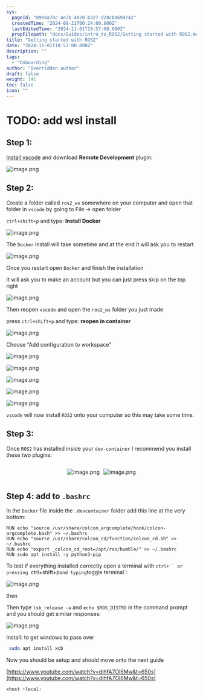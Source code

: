 ```yaml
---
sys:
  pageId: "89e0a78c-4e2b-4070-b327-d28cb0694742"
  createdTime: "2024-08-21T00:24:00.000Z"
  lastEditedTime: "2024-11-01T18:57:00.000Z"
  propFilepath: "docs/Guides/intro_to_ROS2/Getting started with ROS2.md"
title: "Getting started with ROS2"
date: "2024-11-01T18:57:00.000Z"
description: ""
tags:
  - "Onboarding"
author: "Overridden author"
draft: false
weight: 141
toc: false
icon: ""
---
```


# TODO: add wsl install

## Step 1:

[Install vscode](https://code.visualstudio.com/download) and download **Remote Development** plugin:

![image.png](https://prod-files-secure.s3.us-west-2.amazonaws.com/d518164a-d88e-44d1-a4ee-3adb3bd8bce0/efb52993-1881-4a40-b95e-6f020334f022/image.png?X-Amz-Algorithm=AWS4-HMAC-SHA256&X-Amz-Content-Sha256=UNSIGNED-PAYLOAD&X-Amz-Credential=ASIAZI2LB466YBJ7B53D%2F20250130%2Fus-west-2%2Fs3%2Faws4_request&X-Amz-Date=20250130T150745Z&X-Amz-Expires=3600&X-Amz-Security-Token=IQoJb3JpZ2luX2VjEJ%2F%2F%2F%2F%2F%2F%2F%2F%2F%2F%2FwEaCXVzLXdlc3QtMiJGMEQCIHG%2FRY6fSFRRoLBxYlE1s2L%2BBjMz5pvotAJMJzyg2X16AiBrDmL%2F90XpNG9f9uIdJqjyfjyOmLbgf6D%2FE%2B2S%2FodDriqIBAio%2F%2F%2F%2F%2F%2F%2F%2F%2F%2F8BEAAaDDYzNzQyMzE4MzgwNSIMnZQ1OBTL35RPQ%2FaoKtwDR%2FUwETGp5gcUmLS1a%2BaF0PAAq5UIsawaRNhxYmP8YUk8aE4khRN1%2BjN4ffI4rpqIgBRif5eN7IoBiRUWpI%2F1BLD9y5hrpL7cgfznqZqIDLadOL3t1mYFcmxNp9q9kuk5QOHekvwV4VaQNOM%2BE%2BxqZ0IsAlZUZ%2BhnZOdRN5Zjor6WjP3LFeebw2Pox0aBnagpWRVv2aFbfLJQvl1CUV%2BZv3v98TH%2BeXHsUWpCh4zJroXBQAQrZykY8mBpU%2F6%2BkFvuq1SzwdEG4msK8PgIQaorEEVW3RmxhZT24RXVB3zXnir%2Bd8AgBIs3M06GTmw%2FSi7D2aEFLONpbEjKnG8IFYr1%2BJiteLogt1EvbLIPrvHrzg6yMyo9qe%2BS3bRQjdPwP1VVfWWapI2Nwmq7rNph6kMl5rdVyXjyyP74%2BGMBBJkiSF926gL%2FyZBz1ZS6X4k%2BOC6wi5O9Muw67dqEBCrEm50EWAV8uuj1oA%2F59C2PNSeV2n%2B5CCAFkgPz8iDumZ4D5emwagtJY3Rk5loqG1Dm4KChv0q7v8rTrkIz0nVNYd2X4%2BLO%2F4x%2FJQ0PPyME7UC0h6%2Fu3upHjVotnZIeYaXK9Q6oq%2ByH%2Bq8OWF8rgdEgpu4Og2CzUbo1i6SIadqQsccw9pnuvAY6pgGZXHxFTq%2BQazx8E9WFjFu4htZvRbRraVKy4drnz%2FWG9exIovT1PTnRmTvWlDaccoguZXHTMBANCINhm3toYIlaQvwJvZ4SS%2FGCfucnLz9XDXiTzSLlFlK%2FUx3p8lMdAVBSGgScNqAVJxY%2FTz3ZOAQEGW99ezZIlQi2EwELdMOEKfo8zN%2FEkU65PiO9Dtz%2FKTxushvxuN%2BBBkyda6APrAliiZK6vM5V&X-Amz-Signature=19e75b32e107453fd9b352220186d97501b738aa90797d518228e1222c579295&X-Amz-SignedHeaders=host&x-id=GetObject)

## Step 2:

Create a folder called `ros2_ws` somewhere on your computer and open that folder in `vscode` by going to File → open folder 

`ctrl+shift+p` and type: **Install Docker**

![image.png](https://prod-files-secure.s3.us-west-2.amazonaws.com/d518164a-d88e-44d1-a4ee-3adb3bd8bce0/2269dc0e-1cd5-47ff-bceb-c04ad9b2eab0/image.png?X-Amz-Algorithm=AWS4-HMAC-SHA256&X-Amz-Content-Sha256=UNSIGNED-PAYLOAD&X-Amz-Credential=ASIAZI2LB466YBJ7B53D%2F20250130%2Fus-west-2%2Fs3%2Faws4_request&X-Amz-Date=20250130T150745Z&X-Amz-Expires=3600&X-Amz-Security-Token=IQoJb3JpZ2luX2VjEJ%2F%2F%2F%2F%2F%2F%2F%2F%2F%2F%2FwEaCXVzLXdlc3QtMiJGMEQCIHG%2FRY6fSFRRoLBxYlE1s2L%2BBjMz5pvotAJMJzyg2X16AiBrDmL%2F90XpNG9f9uIdJqjyfjyOmLbgf6D%2FE%2B2S%2FodDriqIBAio%2F%2F%2F%2F%2F%2F%2F%2F%2F%2F8BEAAaDDYzNzQyMzE4MzgwNSIMnZQ1OBTL35RPQ%2FaoKtwDR%2FUwETGp5gcUmLS1a%2BaF0PAAq5UIsawaRNhxYmP8YUk8aE4khRN1%2BjN4ffI4rpqIgBRif5eN7IoBiRUWpI%2F1BLD9y5hrpL7cgfznqZqIDLadOL3t1mYFcmxNp9q9kuk5QOHekvwV4VaQNOM%2BE%2BxqZ0IsAlZUZ%2BhnZOdRN5Zjor6WjP3LFeebw2Pox0aBnagpWRVv2aFbfLJQvl1CUV%2BZv3v98TH%2BeXHsUWpCh4zJroXBQAQrZykY8mBpU%2F6%2BkFvuq1SzwdEG4msK8PgIQaorEEVW3RmxhZT24RXVB3zXnir%2Bd8AgBIs3M06GTmw%2FSi7D2aEFLONpbEjKnG8IFYr1%2BJiteLogt1EvbLIPrvHrzg6yMyo9qe%2BS3bRQjdPwP1VVfWWapI2Nwmq7rNph6kMl5rdVyXjyyP74%2BGMBBJkiSF926gL%2FyZBz1ZS6X4k%2BOC6wi5O9Muw67dqEBCrEm50EWAV8uuj1oA%2F59C2PNSeV2n%2B5CCAFkgPz8iDumZ4D5emwagtJY3Rk5loqG1Dm4KChv0q7v8rTrkIz0nVNYd2X4%2BLO%2F4x%2FJQ0PPyME7UC0h6%2Fu3upHjVotnZIeYaXK9Q6oq%2ByH%2Bq8OWF8rgdEgpu4Og2CzUbo1i6SIadqQsccw9pnuvAY6pgGZXHxFTq%2BQazx8E9WFjFu4htZvRbRraVKy4drnz%2FWG9exIovT1PTnRmTvWlDaccoguZXHTMBANCINhm3toYIlaQvwJvZ4SS%2FGCfucnLz9XDXiTzSLlFlK%2FUx3p8lMdAVBSGgScNqAVJxY%2FTz3ZOAQEGW99ezZIlQi2EwELdMOEKfo8zN%2FEkU65PiO9Dtz%2FKTxushvxuN%2BBBkyda6APrAliiZK6vM5V&X-Amz-Signature=492120914f04624d249927d586e30f65d890d9202ff77ac8938e3d6526f57924&X-Amz-SignedHeaders=host&x-id=GetObject)

The `Docker` install will take sometime and at the end it will ask you to restart

![image.png](https://prod-files-secure.s3.us-west-2.amazonaws.com/d518164a-d88e-44d1-a4ee-3adb3bd8bce0/ed233f78-be33-4b1f-b89c-9c346c0e961e/image.png?X-Amz-Algorithm=AWS4-HMAC-SHA256&X-Amz-Content-Sha256=UNSIGNED-PAYLOAD&X-Amz-Credential=ASIAZI2LB466YBJ7B53D%2F20250130%2Fus-west-2%2Fs3%2Faws4_request&X-Amz-Date=20250130T150745Z&X-Amz-Expires=3600&X-Amz-Security-Token=IQoJb3JpZ2luX2VjEJ%2F%2F%2F%2F%2F%2F%2F%2F%2F%2F%2FwEaCXVzLXdlc3QtMiJGMEQCIHG%2FRY6fSFRRoLBxYlE1s2L%2BBjMz5pvotAJMJzyg2X16AiBrDmL%2F90XpNG9f9uIdJqjyfjyOmLbgf6D%2FE%2B2S%2FodDriqIBAio%2F%2F%2F%2F%2F%2F%2F%2F%2F%2F8BEAAaDDYzNzQyMzE4MzgwNSIMnZQ1OBTL35RPQ%2FaoKtwDR%2FUwETGp5gcUmLS1a%2BaF0PAAq5UIsawaRNhxYmP8YUk8aE4khRN1%2BjN4ffI4rpqIgBRif5eN7IoBiRUWpI%2F1BLD9y5hrpL7cgfznqZqIDLadOL3t1mYFcmxNp9q9kuk5QOHekvwV4VaQNOM%2BE%2BxqZ0IsAlZUZ%2BhnZOdRN5Zjor6WjP3LFeebw2Pox0aBnagpWRVv2aFbfLJQvl1CUV%2BZv3v98TH%2BeXHsUWpCh4zJroXBQAQrZykY8mBpU%2F6%2BkFvuq1SzwdEG4msK8PgIQaorEEVW3RmxhZT24RXVB3zXnir%2Bd8AgBIs3M06GTmw%2FSi7D2aEFLONpbEjKnG8IFYr1%2BJiteLogt1EvbLIPrvHrzg6yMyo9qe%2BS3bRQjdPwP1VVfWWapI2Nwmq7rNph6kMl5rdVyXjyyP74%2BGMBBJkiSF926gL%2FyZBz1ZS6X4k%2BOC6wi5O9Muw67dqEBCrEm50EWAV8uuj1oA%2F59C2PNSeV2n%2B5CCAFkgPz8iDumZ4D5emwagtJY3Rk5loqG1Dm4KChv0q7v8rTrkIz0nVNYd2X4%2BLO%2F4x%2FJQ0PPyME7UC0h6%2Fu3upHjVotnZIeYaXK9Q6oq%2ByH%2Bq8OWF8rgdEgpu4Og2CzUbo1i6SIadqQsccw9pnuvAY6pgGZXHxFTq%2BQazx8E9WFjFu4htZvRbRraVKy4drnz%2FWG9exIovT1PTnRmTvWlDaccoguZXHTMBANCINhm3toYIlaQvwJvZ4SS%2FGCfucnLz9XDXiTzSLlFlK%2FUx3p8lMdAVBSGgScNqAVJxY%2FTz3ZOAQEGW99ezZIlQi2EwELdMOEKfo8zN%2FEkU65PiO9Dtz%2FKTxushvxuN%2BBBkyda6APrAliiZK6vM5V&X-Amz-Signature=305bf96df3610b41248e8ddcd189ac3d76a33e650a939a89d2ffb4b32a045142&X-Amz-SignedHeaders=host&x-id=GetObject)

Once you restart open `Docker` and finish the installation

It will ask you to make an account but you can just press skip on the top right

![image.png](https://prod-files-secure.s3.us-west-2.amazonaws.com/d518164a-d88e-44d1-a4ee-3adb3bd8bce0/21010ad9-1659-4fd9-9f59-9932a09b2a3d/image.png?X-Amz-Algorithm=AWS4-HMAC-SHA256&X-Amz-Content-Sha256=UNSIGNED-PAYLOAD&X-Amz-Credential=ASIAZI2LB466YBJ7B53D%2F20250130%2Fus-west-2%2Fs3%2Faws4_request&X-Amz-Date=20250130T150745Z&X-Amz-Expires=3600&X-Amz-Security-Token=IQoJb3JpZ2luX2VjEJ%2F%2F%2F%2F%2F%2F%2F%2F%2F%2F%2FwEaCXVzLXdlc3QtMiJGMEQCIHG%2FRY6fSFRRoLBxYlE1s2L%2BBjMz5pvotAJMJzyg2X16AiBrDmL%2F90XpNG9f9uIdJqjyfjyOmLbgf6D%2FE%2B2S%2FodDriqIBAio%2F%2F%2F%2F%2F%2F%2F%2F%2F%2F8BEAAaDDYzNzQyMzE4MzgwNSIMnZQ1OBTL35RPQ%2FaoKtwDR%2FUwETGp5gcUmLS1a%2BaF0PAAq5UIsawaRNhxYmP8YUk8aE4khRN1%2BjN4ffI4rpqIgBRif5eN7IoBiRUWpI%2F1BLD9y5hrpL7cgfznqZqIDLadOL3t1mYFcmxNp9q9kuk5QOHekvwV4VaQNOM%2BE%2BxqZ0IsAlZUZ%2BhnZOdRN5Zjor6WjP3LFeebw2Pox0aBnagpWRVv2aFbfLJQvl1CUV%2BZv3v98TH%2BeXHsUWpCh4zJroXBQAQrZykY8mBpU%2F6%2BkFvuq1SzwdEG4msK8PgIQaorEEVW3RmxhZT24RXVB3zXnir%2Bd8AgBIs3M06GTmw%2FSi7D2aEFLONpbEjKnG8IFYr1%2BJiteLogt1EvbLIPrvHrzg6yMyo9qe%2BS3bRQjdPwP1VVfWWapI2Nwmq7rNph6kMl5rdVyXjyyP74%2BGMBBJkiSF926gL%2FyZBz1ZS6X4k%2BOC6wi5O9Muw67dqEBCrEm50EWAV8uuj1oA%2F59C2PNSeV2n%2B5CCAFkgPz8iDumZ4D5emwagtJY3Rk5loqG1Dm4KChv0q7v8rTrkIz0nVNYd2X4%2BLO%2F4x%2FJQ0PPyME7UC0h6%2Fu3upHjVotnZIeYaXK9Q6oq%2ByH%2Bq8OWF8rgdEgpu4Og2CzUbo1i6SIadqQsccw9pnuvAY6pgGZXHxFTq%2BQazx8E9WFjFu4htZvRbRraVKy4drnz%2FWG9exIovT1PTnRmTvWlDaccoguZXHTMBANCINhm3toYIlaQvwJvZ4SS%2FGCfucnLz9XDXiTzSLlFlK%2FUx3p8lMdAVBSGgScNqAVJxY%2FTz3ZOAQEGW99ezZIlQi2EwELdMOEKfo8zN%2FEkU65PiO9Dtz%2FKTxushvxuN%2BBBkyda6APrAliiZK6vM5V&X-Amz-Signature=edf73f4dcfff3008764c250da1fc587caff2a7e8a5ad87bd9a283c5e1e3add21&X-Amz-SignedHeaders=host&x-id=GetObject)

Then reopen `vscode` and open the `ros2_ws` folder you just made

press `ctrl+shift+p` and type: **reopen in container**

![image.png](https://prod-files-secure.s3.us-west-2.amazonaws.com/d518164a-d88e-44d1-a4ee-3adb3bd8bce0/4e93b8c2-41ad-488c-8095-c74205196118/image.png?X-Amz-Algorithm=AWS4-HMAC-SHA256&X-Amz-Content-Sha256=UNSIGNED-PAYLOAD&X-Amz-Credential=ASIAZI2LB466YBJ7B53D%2F20250130%2Fus-west-2%2Fs3%2Faws4_request&X-Amz-Date=20250130T150745Z&X-Amz-Expires=3600&X-Amz-Security-Token=IQoJb3JpZ2luX2VjEJ%2F%2F%2F%2F%2F%2F%2F%2F%2F%2F%2FwEaCXVzLXdlc3QtMiJGMEQCIHG%2FRY6fSFRRoLBxYlE1s2L%2BBjMz5pvotAJMJzyg2X16AiBrDmL%2F90XpNG9f9uIdJqjyfjyOmLbgf6D%2FE%2B2S%2FodDriqIBAio%2F%2F%2F%2F%2F%2F%2F%2F%2F%2F8BEAAaDDYzNzQyMzE4MzgwNSIMnZQ1OBTL35RPQ%2FaoKtwDR%2FUwETGp5gcUmLS1a%2BaF0PAAq5UIsawaRNhxYmP8YUk8aE4khRN1%2BjN4ffI4rpqIgBRif5eN7IoBiRUWpI%2F1BLD9y5hrpL7cgfznqZqIDLadOL3t1mYFcmxNp9q9kuk5QOHekvwV4VaQNOM%2BE%2BxqZ0IsAlZUZ%2BhnZOdRN5Zjor6WjP3LFeebw2Pox0aBnagpWRVv2aFbfLJQvl1CUV%2BZv3v98TH%2BeXHsUWpCh4zJroXBQAQrZykY8mBpU%2F6%2BkFvuq1SzwdEG4msK8PgIQaorEEVW3RmxhZT24RXVB3zXnir%2Bd8AgBIs3M06GTmw%2FSi7D2aEFLONpbEjKnG8IFYr1%2BJiteLogt1EvbLIPrvHrzg6yMyo9qe%2BS3bRQjdPwP1VVfWWapI2Nwmq7rNph6kMl5rdVyXjyyP74%2BGMBBJkiSF926gL%2FyZBz1ZS6X4k%2BOC6wi5O9Muw67dqEBCrEm50EWAV8uuj1oA%2F59C2PNSeV2n%2B5CCAFkgPz8iDumZ4D5emwagtJY3Rk5loqG1Dm4KChv0q7v8rTrkIz0nVNYd2X4%2BLO%2F4x%2FJQ0PPyME7UC0h6%2Fu3upHjVotnZIeYaXK9Q6oq%2ByH%2Bq8OWF8rgdEgpu4Og2CzUbo1i6SIadqQsccw9pnuvAY6pgGZXHxFTq%2BQazx8E9WFjFu4htZvRbRraVKy4drnz%2FWG9exIovT1PTnRmTvWlDaccoguZXHTMBANCINhm3toYIlaQvwJvZ4SS%2FGCfucnLz9XDXiTzSLlFlK%2FUx3p8lMdAVBSGgScNqAVJxY%2FTz3ZOAQEGW99ezZIlQi2EwELdMOEKfo8zN%2FEkU65PiO9Dtz%2FKTxushvxuN%2BBBkyda6APrAliiZK6vM5V&X-Amz-Signature=fc6872ededf2312bbf40ea46dd88d8951a018f25d667ae1976fe3f0d193e3042&X-Amz-SignedHeaders=host&x-id=GetObject)

Choose “Add configuration to workspace”

![image.png](https://prod-files-secure.s3.us-west-2.amazonaws.com/d518164a-d88e-44d1-a4ee-3adb3bd8bce0/9560b282-5060-4989-ba37-97e7b2c22476/image.png?X-Amz-Algorithm=AWS4-HMAC-SHA256&X-Amz-Content-Sha256=UNSIGNED-PAYLOAD&X-Amz-Credential=ASIAZI2LB466YBJ7B53D%2F20250130%2Fus-west-2%2Fs3%2Faws4_request&X-Amz-Date=20250130T150745Z&X-Amz-Expires=3600&X-Amz-Security-Token=IQoJb3JpZ2luX2VjEJ%2F%2F%2F%2F%2F%2F%2F%2F%2F%2F%2FwEaCXVzLXdlc3QtMiJGMEQCIHG%2FRY6fSFRRoLBxYlE1s2L%2BBjMz5pvotAJMJzyg2X16AiBrDmL%2F90XpNG9f9uIdJqjyfjyOmLbgf6D%2FE%2B2S%2FodDriqIBAio%2F%2F%2F%2F%2F%2F%2F%2F%2F%2F8BEAAaDDYzNzQyMzE4MzgwNSIMnZQ1OBTL35RPQ%2FaoKtwDR%2FUwETGp5gcUmLS1a%2BaF0PAAq5UIsawaRNhxYmP8YUk8aE4khRN1%2BjN4ffI4rpqIgBRif5eN7IoBiRUWpI%2F1BLD9y5hrpL7cgfznqZqIDLadOL3t1mYFcmxNp9q9kuk5QOHekvwV4VaQNOM%2BE%2BxqZ0IsAlZUZ%2BhnZOdRN5Zjor6WjP3LFeebw2Pox0aBnagpWRVv2aFbfLJQvl1CUV%2BZv3v98TH%2BeXHsUWpCh4zJroXBQAQrZykY8mBpU%2F6%2BkFvuq1SzwdEG4msK8PgIQaorEEVW3RmxhZT24RXVB3zXnir%2Bd8AgBIs3M06GTmw%2FSi7D2aEFLONpbEjKnG8IFYr1%2BJiteLogt1EvbLIPrvHrzg6yMyo9qe%2BS3bRQjdPwP1VVfWWapI2Nwmq7rNph6kMl5rdVyXjyyP74%2BGMBBJkiSF926gL%2FyZBz1ZS6X4k%2BOC6wi5O9Muw67dqEBCrEm50EWAV8uuj1oA%2F59C2PNSeV2n%2B5CCAFkgPz8iDumZ4D5emwagtJY3Rk5loqG1Dm4KChv0q7v8rTrkIz0nVNYd2X4%2BLO%2F4x%2FJQ0PPyME7UC0h6%2Fu3upHjVotnZIeYaXK9Q6oq%2ByH%2Bq8OWF8rgdEgpu4Og2CzUbo1i6SIadqQsccw9pnuvAY6pgGZXHxFTq%2BQazx8E9WFjFu4htZvRbRraVKy4drnz%2FWG9exIovT1PTnRmTvWlDaccoguZXHTMBANCINhm3toYIlaQvwJvZ4SS%2FGCfucnLz9XDXiTzSLlFlK%2FUx3p8lMdAVBSGgScNqAVJxY%2FTz3ZOAQEGW99ezZIlQi2EwELdMOEKfo8zN%2FEkU65PiO9Dtz%2FKTxushvxuN%2BBBkyda6APrAliiZK6vM5V&X-Amz-Signature=c344dbf5c031bf8cb139351bc96d6a03d1ee02aaffb1a6488dc8df8229839118&X-Amz-SignedHeaders=host&x-id=GetObject)

![image.png](https://prod-files-secure.s3.us-west-2.amazonaws.com/d518164a-d88e-44d1-a4ee-3adb3bd8bce0/2ee63f81-886b-48e8-a553-dc6e5eac99e4/image.png?X-Amz-Algorithm=AWS4-HMAC-SHA256&X-Amz-Content-Sha256=UNSIGNED-PAYLOAD&X-Amz-Credential=ASIAZI2LB466YBJ7B53D%2F20250130%2Fus-west-2%2Fs3%2Faws4_request&X-Amz-Date=20250130T150745Z&X-Amz-Expires=3600&X-Amz-Security-Token=IQoJb3JpZ2luX2VjEJ%2F%2F%2F%2F%2F%2F%2F%2F%2F%2F%2FwEaCXVzLXdlc3QtMiJGMEQCIHG%2FRY6fSFRRoLBxYlE1s2L%2BBjMz5pvotAJMJzyg2X16AiBrDmL%2F90XpNG9f9uIdJqjyfjyOmLbgf6D%2FE%2B2S%2FodDriqIBAio%2F%2F%2F%2F%2F%2F%2F%2F%2F%2F8BEAAaDDYzNzQyMzE4MzgwNSIMnZQ1OBTL35RPQ%2FaoKtwDR%2FUwETGp5gcUmLS1a%2BaF0PAAq5UIsawaRNhxYmP8YUk8aE4khRN1%2BjN4ffI4rpqIgBRif5eN7IoBiRUWpI%2F1BLD9y5hrpL7cgfznqZqIDLadOL3t1mYFcmxNp9q9kuk5QOHekvwV4VaQNOM%2BE%2BxqZ0IsAlZUZ%2BhnZOdRN5Zjor6WjP3LFeebw2Pox0aBnagpWRVv2aFbfLJQvl1CUV%2BZv3v98TH%2BeXHsUWpCh4zJroXBQAQrZykY8mBpU%2F6%2BkFvuq1SzwdEG4msK8PgIQaorEEVW3RmxhZT24RXVB3zXnir%2Bd8AgBIs3M06GTmw%2FSi7D2aEFLONpbEjKnG8IFYr1%2BJiteLogt1EvbLIPrvHrzg6yMyo9qe%2BS3bRQjdPwP1VVfWWapI2Nwmq7rNph6kMl5rdVyXjyyP74%2BGMBBJkiSF926gL%2FyZBz1ZS6X4k%2BOC6wi5O9Muw67dqEBCrEm50EWAV8uuj1oA%2F59C2PNSeV2n%2B5CCAFkgPz8iDumZ4D5emwagtJY3Rk5loqG1Dm4KChv0q7v8rTrkIz0nVNYd2X4%2BLO%2F4x%2FJQ0PPyME7UC0h6%2Fu3upHjVotnZIeYaXK9Q6oq%2ByH%2Bq8OWF8rgdEgpu4Og2CzUbo1i6SIadqQsccw9pnuvAY6pgGZXHxFTq%2BQazx8E9WFjFu4htZvRbRraVKy4drnz%2FWG9exIovT1PTnRmTvWlDaccoguZXHTMBANCINhm3toYIlaQvwJvZ4SS%2FGCfucnLz9XDXiTzSLlFlK%2FUx3p8lMdAVBSGgScNqAVJxY%2FTz3ZOAQEGW99ezZIlQi2EwELdMOEKfo8zN%2FEkU65PiO9Dtz%2FKTxushvxuN%2BBBkyda6APrAliiZK6vM5V&X-Amz-Signature=507b5d71eb941258264d0ce3516693de6c7b1ce05d0d30b7a323c1eab1838596&X-Amz-SignedHeaders=host&x-id=GetObject)

![image.png](https://prod-files-secure.s3.us-west-2.amazonaws.com/d518164a-d88e-44d1-a4ee-3adb3bd8bce0/ae1580b2-b048-407e-aed9-b584224a7a04/image.png?X-Amz-Algorithm=AWS4-HMAC-SHA256&X-Amz-Content-Sha256=UNSIGNED-PAYLOAD&X-Amz-Credential=ASIAZI2LB466YBJ7B53D%2F20250130%2Fus-west-2%2Fs3%2Faws4_request&X-Amz-Date=20250130T150745Z&X-Amz-Expires=3600&X-Amz-Security-Token=IQoJb3JpZ2luX2VjEJ%2F%2F%2F%2F%2F%2F%2F%2F%2F%2F%2FwEaCXVzLXdlc3QtMiJGMEQCIHG%2FRY6fSFRRoLBxYlE1s2L%2BBjMz5pvotAJMJzyg2X16AiBrDmL%2F90XpNG9f9uIdJqjyfjyOmLbgf6D%2FE%2B2S%2FodDriqIBAio%2F%2F%2F%2F%2F%2F%2F%2F%2F%2F8BEAAaDDYzNzQyMzE4MzgwNSIMnZQ1OBTL35RPQ%2FaoKtwDR%2FUwETGp5gcUmLS1a%2BaF0PAAq5UIsawaRNhxYmP8YUk8aE4khRN1%2BjN4ffI4rpqIgBRif5eN7IoBiRUWpI%2F1BLD9y5hrpL7cgfznqZqIDLadOL3t1mYFcmxNp9q9kuk5QOHekvwV4VaQNOM%2BE%2BxqZ0IsAlZUZ%2BhnZOdRN5Zjor6WjP3LFeebw2Pox0aBnagpWRVv2aFbfLJQvl1CUV%2BZv3v98TH%2BeXHsUWpCh4zJroXBQAQrZykY8mBpU%2F6%2BkFvuq1SzwdEG4msK8PgIQaorEEVW3RmxhZT24RXVB3zXnir%2Bd8AgBIs3M06GTmw%2FSi7D2aEFLONpbEjKnG8IFYr1%2BJiteLogt1EvbLIPrvHrzg6yMyo9qe%2BS3bRQjdPwP1VVfWWapI2Nwmq7rNph6kMl5rdVyXjyyP74%2BGMBBJkiSF926gL%2FyZBz1ZS6X4k%2BOC6wi5O9Muw67dqEBCrEm50EWAV8uuj1oA%2F59C2PNSeV2n%2B5CCAFkgPz8iDumZ4D5emwagtJY3Rk5loqG1Dm4KChv0q7v8rTrkIz0nVNYd2X4%2BLO%2F4x%2FJQ0PPyME7UC0h6%2Fu3upHjVotnZIeYaXK9Q6oq%2ByH%2Bq8OWF8rgdEgpu4Og2CzUbo1i6SIadqQsccw9pnuvAY6pgGZXHxFTq%2BQazx8E9WFjFu4htZvRbRraVKy4drnz%2FWG9exIovT1PTnRmTvWlDaccoguZXHTMBANCINhm3toYIlaQvwJvZ4SS%2FGCfucnLz9XDXiTzSLlFlK%2FUx3p8lMdAVBSGgScNqAVJxY%2FTz3ZOAQEGW99ezZIlQi2EwELdMOEKfo8zN%2FEkU65PiO9Dtz%2FKTxushvxuN%2BBBkyda6APrAliiZK6vM5V&X-Amz-Signature=5cd3257641c5e5aead064f7ed6bff51df38dab9a48a932435ad0621ad8d15fff&X-Amz-SignedHeaders=host&x-id=GetObject)

![image.png](https://prod-files-secure.s3.us-west-2.amazonaws.com/d518164a-d88e-44d1-a4ee-3adb3bd8bce0/53255b28-f75e-430f-b9e3-c0ac8577e42b/image.png?X-Amz-Algorithm=AWS4-HMAC-SHA256&X-Amz-Content-Sha256=UNSIGNED-PAYLOAD&X-Amz-Credential=ASIAZI2LB466YBJ7B53D%2F20250130%2Fus-west-2%2Fs3%2Faws4_request&X-Amz-Date=20250130T150745Z&X-Amz-Expires=3600&X-Amz-Security-Token=IQoJb3JpZ2luX2VjEJ%2F%2F%2F%2F%2F%2F%2F%2F%2F%2F%2FwEaCXVzLXdlc3QtMiJGMEQCIHG%2FRY6fSFRRoLBxYlE1s2L%2BBjMz5pvotAJMJzyg2X16AiBrDmL%2F90XpNG9f9uIdJqjyfjyOmLbgf6D%2FE%2B2S%2FodDriqIBAio%2F%2F%2F%2F%2F%2F%2F%2F%2F%2F8BEAAaDDYzNzQyMzE4MzgwNSIMnZQ1OBTL35RPQ%2FaoKtwDR%2FUwETGp5gcUmLS1a%2BaF0PAAq5UIsawaRNhxYmP8YUk8aE4khRN1%2BjN4ffI4rpqIgBRif5eN7IoBiRUWpI%2F1BLD9y5hrpL7cgfznqZqIDLadOL3t1mYFcmxNp9q9kuk5QOHekvwV4VaQNOM%2BE%2BxqZ0IsAlZUZ%2BhnZOdRN5Zjor6WjP3LFeebw2Pox0aBnagpWRVv2aFbfLJQvl1CUV%2BZv3v98TH%2BeXHsUWpCh4zJroXBQAQrZykY8mBpU%2F6%2BkFvuq1SzwdEG4msK8PgIQaorEEVW3RmxhZT24RXVB3zXnir%2Bd8AgBIs3M06GTmw%2FSi7D2aEFLONpbEjKnG8IFYr1%2BJiteLogt1EvbLIPrvHrzg6yMyo9qe%2BS3bRQjdPwP1VVfWWapI2Nwmq7rNph6kMl5rdVyXjyyP74%2BGMBBJkiSF926gL%2FyZBz1ZS6X4k%2BOC6wi5O9Muw67dqEBCrEm50EWAV8uuj1oA%2F59C2PNSeV2n%2B5CCAFkgPz8iDumZ4D5emwagtJY3Rk5loqG1Dm4KChv0q7v8rTrkIz0nVNYd2X4%2BLO%2F4x%2FJQ0PPyME7UC0h6%2Fu3upHjVotnZIeYaXK9Q6oq%2ByH%2Bq8OWF8rgdEgpu4Og2CzUbo1i6SIadqQsccw9pnuvAY6pgGZXHxFTq%2BQazx8E9WFjFu4htZvRbRraVKy4drnz%2FWG9exIovT1PTnRmTvWlDaccoguZXHTMBANCINhm3toYIlaQvwJvZ4SS%2FGCfucnLz9XDXiTzSLlFlK%2FUx3p8lMdAVBSGgScNqAVJxY%2FTz3ZOAQEGW99ezZIlQi2EwELdMOEKfo8zN%2FEkU65PiO9Dtz%2FKTxushvxuN%2BBBkyda6APrAliiZK6vM5V&X-Amz-Signature=7e49182ce26ad0de25ce68df8fa597e01de706b3441cad51c5fe67eecadb385f&X-Amz-SignedHeaders=host&x-id=GetObject)

![image.png](https://prod-files-secure.s3.us-west-2.amazonaws.com/d518164a-d88e-44d1-a4ee-3adb3bd8bce0/7c562767-5af9-4ffb-97d1-327bcdf4ee00/image.png?X-Amz-Algorithm=AWS4-HMAC-SHA256&X-Amz-Content-Sha256=UNSIGNED-PAYLOAD&X-Amz-Credential=ASIAZI2LB466YBJ7B53D%2F20250130%2Fus-west-2%2Fs3%2Faws4_request&X-Amz-Date=20250130T150745Z&X-Amz-Expires=3600&X-Amz-Security-Token=IQoJb3JpZ2luX2VjEJ%2F%2F%2F%2F%2F%2F%2F%2F%2F%2F%2FwEaCXVzLXdlc3QtMiJGMEQCIHG%2FRY6fSFRRoLBxYlE1s2L%2BBjMz5pvotAJMJzyg2X16AiBrDmL%2F90XpNG9f9uIdJqjyfjyOmLbgf6D%2FE%2B2S%2FodDriqIBAio%2F%2F%2F%2F%2F%2F%2F%2F%2F%2F8BEAAaDDYzNzQyMzE4MzgwNSIMnZQ1OBTL35RPQ%2FaoKtwDR%2FUwETGp5gcUmLS1a%2BaF0PAAq5UIsawaRNhxYmP8YUk8aE4khRN1%2BjN4ffI4rpqIgBRif5eN7IoBiRUWpI%2F1BLD9y5hrpL7cgfznqZqIDLadOL3t1mYFcmxNp9q9kuk5QOHekvwV4VaQNOM%2BE%2BxqZ0IsAlZUZ%2BhnZOdRN5Zjor6WjP3LFeebw2Pox0aBnagpWRVv2aFbfLJQvl1CUV%2BZv3v98TH%2BeXHsUWpCh4zJroXBQAQrZykY8mBpU%2F6%2BkFvuq1SzwdEG4msK8PgIQaorEEVW3RmxhZT24RXVB3zXnir%2Bd8AgBIs3M06GTmw%2FSi7D2aEFLONpbEjKnG8IFYr1%2BJiteLogt1EvbLIPrvHrzg6yMyo9qe%2BS3bRQjdPwP1VVfWWapI2Nwmq7rNph6kMl5rdVyXjyyP74%2BGMBBJkiSF926gL%2FyZBz1ZS6X4k%2BOC6wi5O9Muw67dqEBCrEm50EWAV8uuj1oA%2F59C2PNSeV2n%2B5CCAFkgPz8iDumZ4D5emwagtJY3Rk5loqG1Dm4KChv0q7v8rTrkIz0nVNYd2X4%2BLO%2F4x%2FJQ0PPyME7UC0h6%2Fu3upHjVotnZIeYaXK9Q6oq%2ByH%2Bq8OWF8rgdEgpu4Og2CzUbo1i6SIadqQsccw9pnuvAY6pgGZXHxFTq%2BQazx8E9WFjFu4htZvRbRraVKy4drnz%2FWG9exIovT1PTnRmTvWlDaccoguZXHTMBANCINhm3toYIlaQvwJvZ4SS%2FGCfucnLz9XDXiTzSLlFlK%2FUx3p8lMdAVBSGgScNqAVJxY%2FTz3ZOAQEGW99ezZIlQi2EwELdMOEKfo8zN%2FEkU65PiO9Dtz%2FKTxushvxuN%2BBBkyda6APrAliiZK6vM5V&X-Amz-Signature=e39967cec8bb72a2f8907fee5f57ce3674a5c5c9352cf187bfc5987bf81e5de4&X-Amz-SignedHeaders=host&x-id=GetObject)

`vscode` will now install `ROS2` onto your computer so this may take some time.

## Step 3:

Once `ROS2` has installed inside your `dev-container` I recommend you install these two plugins:

<div style="display: flex;flex-direction: row; column-gap:10px; max-width: 630px;justify-content: center;">
<div>

![image.png](https://prod-files-secure.s3.us-west-2.amazonaws.com/d518164a-d88e-44d1-a4ee-3adb3bd8bce0/3fc3d550-5a54-4ba1-ba6b-faa01cdb7369/image.png?X-Amz-Algorithm=AWS4-HMAC-SHA256&X-Amz-Content-Sha256=UNSIGNED-PAYLOAD&X-Amz-Credential=ASIAZI2LB466SYNGRA3J%2F20250130%2Fus-west-2%2Fs3%2Faws4_request&X-Amz-Date=20250130T150747Z&X-Amz-Expires=3600&X-Amz-Security-Token=IQoJb3JpZ2luX2VjEJ%2F%2F%2F%2F%2F%2F%2F%2F%2F%2F%2FwEaCXVzLXdlc3QtMiJHMEUCIGXLbj7tAEyt9RV15vT6wYCg6r4QhIqX4B1b9un03zlQAiEA8WPfIQKKLrp7tRXlcL%2Bevqt491gHM0JX%2B0kVWfmMPvIqiAQIqP%2F%2F%2F%2F%2F%2F%2F%2F%2F%2FARAAGgw2Mzc0MjMxODM4MDUiDK0x2zmnGGr2fGUaXircA6gFYWY2us8A4cErlIRlGmB0d1Gkst1C6fUCZt6AxUVL5bmR15TRLvL5%2FPDkuTwhIFWNuzMb%2B5vraHhzvlD3b0GGQODG4Cz%2B3kzFkf8cSUiqKDKC82dpi%2BwPVh6RuM07oFHYRWSq7YZ8cZJWV8QrdkaoVmwSRyY2MFncgxXXXENw%2BjgaPMuM6xNGnqRBsohoNy6pZ5HxwYNFEsjQW%2FJoCARjrX%2F3KQz%2FiyC40gjjSIO4MEAUjN16VAAA6X15mh8uITFtST4BQ7YibG8Nm08DFaLl2oCnILayZlrbszimT4sqdJ71NWwRkSRdZ9C5FSFwzMlwxCx4SQ2zrdSTaezmCUxtXEBqdn8uT7724qvV8PrJQzVVYguM9AuwMNLeR1IFnhwU9Q7KHsZwCJ869GtTnBlyE1aQzOhwsKnBhmJ1m4FkEdwwqLFPwfQROIcMnWkVNZlz0Msyb7wR8hSyPq3o6oirrRkqlJumwmvEg3BLfmYvNljmtwNExb9m7Rcjxuqiv%2FQIU1YKWdi0sieoIBDODKryU%2FKpQvO2zGDvB4CjvN1FFmZ7fbPKCZk1naZ6lWkyejnhOyhCUsfiUnDUODNMnbixQslx9%2F813G%2BM9GY640hadd3k2oBBkb336dVQMJeY7rwGOqUBXv0CDsxMPzIQmaEIK4sAABh1zYcfyz%2BtjFn71Hpn20d0YFxaXOknomlTmINHgglUgbN1P5YRjJlHf7rXK5qO2R%2BNwJbhHQlaxX85TuzNSJG5Nskz2z1I1kuX%2BfcF3RXjV8ymuht5%2Fi1%2F9pIP6cP2RDGhQEIM9Vb2a7JzWa%2B4Zoz%2FfMD0chV6grC2%2Fdfhk6bm4sJtkBZHVMb9rtTmP93r%2BysCiMrv&X-Amz-Signature=373c6a417dba2996b04c179841ff2ff060a1aac13bd8fcf0c43688d0a6e2b583&X-Amz-SignedHeaders=host&x-id=GetObject)

</div>
<div>

![image.png](https://prod-files-secure.s3.us-west-2.amazonaws.com/d518164a-d88e-44d1-a4ee-3adb3bd8bce0/d994cc66-13c2-4093-a5a3-f84cf4601a82/image.png?X-Amz-Algorithm=AWS4-HMAC-SHA256&X-Amz-Content-Sha256=UNSIGNED-PAYLOAD&X-Amz-Credential=ASIAZI2LB466QJFNRTI2%2F20250130%2Fus-west-2%2Fs3%2Faws4_request&X-Amz-Date=20250130T150748Z&X-Amz-Expires=3600&X-Amz-Security-Token=IQoJb3JpZ2luX2VjEJ%2F%2F%2F%2F%2F%2F%2F%2F%2F%2F%2FwEaCXVzLXdlc3QtMiJHMEUCIA9a4jTFRcTWBooqK25%2FHmD29nPofqSfFmfKtpri0NPHAiEAykohQOWGXdAWvcnUziDjOSmEkej14qNhCaR3eAEjgF8qiAQIp%2F%2F%2F%2F%2F%2F%2F%2F%2F%2F%2FARAAGgw2Mzc0MjMxODM4MDUiDFIC23jGtbj9PGH4iSrcA%2Fim53j4C2tUoDp1%2FJf%2B8rkseQkc3b%2F8hH8NS9rjU7UvYVKowaLZNksS20I5S3MzW47kmefY5Tw6ckAuKCutRt1PYOhCX4apdzrbPmmNid5eUsP%2F8jbN2f83ZmTmJwqTsyRxcTGCNDG2tZTyx2GVQlL%2FNt5DZcJeuy30fDj9Tbl6Evw37RthRNsKZ9C2c7i2pbxBv1rI%2BkUxPhzXOW4nPMsFEs16xp3g9Yz3KQSCU%2BulrO04%2FpV8ZJEVFIbXf0Xj4hKIBaNBp66lr22qcBswg6Cs9HtLVo3u19Txu6r2XTTdpIDfn6oYY4PFL5RIRDM0%2FEsaKFhZxT1oYzUqEYT9qLoRz4OXL9kjcWINTM51M8Gk0XGNa4a6bq2ef5fiM2CHNjAOGIMEnZZpFIharl%2FpcM4tN4k%2B24dpkgqMGY3N0sWHY0OPuf3HFdUBtMaf%2FZI4SaMpKpn94GiHLvcNOQWtgE53jrv%2FpQXtXfdG7Umw8Y0iK8vGsAgFY5aL0PvGAGl9R3usUHi5dAb8Kld%2Bv69SZoSqSYqeTykp%2FhvJtXoV%2BNee7eGkJOM7pd8xfBkTDOvYqqGC1YqpKWtOSkyL9W%2B5jYfG092I6Q2BsvNMZCu2LiAPIFqTfrK7BwOOENqPMLiY7rwGOqUBvut5oWfRg1aAPP11vaa16PvMX9JG0y%2FNvAYp1GLyRFsHeUW%2BX6KAfQhzRKT%2F7oaNUw2HyZK5PG3zIZCvGbh%2BAiyFNAyQTxwkUyolPhvaVcWEljA5%2BDSpNcg81aCS3AUyOME7%2BS4oB%2BtR%2FhWCN%2BRFXVk6F0Uu2ymDUjJ%2FZtcEhm1FAxBrzzLUWA72AcrWQgY0DnG7hYilHzClGfDFecdGuKXPZ0vN&X-Amz-Signature=d42c2912048a7189b61cd2dbefc13cc5a2acee61d4a5e5309f013a6b39a4498e&X-Amz-SignedHeaders=host&x-id=GetObject)

</div>
</div>

## Step 4: add to `.bashrc`

In the `Docker` file inside the `.devcontainer` folder add this line at the very bottom: 

```docker
RUN echo "source /usr/share/colcon_argcomplete/hook/colcon-argcomplete.bash" >> ~/.bashrc
RUN echo "source /usr/share/colcon_cd/function/colcon_cd.sh" >> ~/.bashrc
RUN echo "export _colcon_cd_root=/opt/ros/humble/" >> ~/.bashrc
RUN sudo apt install -y python3-pip 
```

To test if everything installed correctly open a terminal with `ctrl+`` or pressing `ctrl+shift+p` and typing `toggle terminal`:

![image.png](https://prod-files-secure.s3.us-west-2.amazonaws.com/d518164a-d88e-44d1-a4ee-3adb3bd8bce0/6a4943d8-b04e-4c02-9a58-775f3384d1a5/image.png?X-Amz-Algorithm=AWS4-HMAC-SHA256&X-Amz-Content-Sha256=UNSIGNED-PAYLOAD&X-Amz-Credential=ASIAZI2LB466YBJ7B53D%2F20250130%2Fus-west-2%2Fs3%2Faws4_request&X-Amz-Date=20250130T150745Z&X-Amz-Expires=3600&X-Amz-Security-Token=IQoJb3JpZ2luX2VjEJ%2F%2F%2F%2F%2F%2F%2F%2F%2F%2F%2FwEaCXVzLXdlc3QtMiJGMEQCIHG%2FRY6fSFRRoLBxYlE1s2L%2BBjMz5pvotAJMJzyg2X16AiBrDmL%2F90XpNG9f9uIdJqjyfjyOmLbgf6D%2FE%2B2S%2FodDriqIBAio%2F%2F%2F%2F%2F%2F%2F%2F%2F%2F8BEAAaDDYzNzQyMzE4MzgwNSIMnZQ1OBTL35RPQ%2FaoKtwDR%2FUwETGp5gcUmLS1a%2BaF0PAAq5UIsawaRNhxYmP8YUk8aE4khRN1%2BjN4ffI4rpqIgBRif5eN7IoBiRUWpI%2F1BLD9y5hrpL7cgfznqZqIDLadOL3t1mYFcmxNp9q9kuk5QOHekvwV4VaQNOM%2BE%2BxqZ0IsAlZUZ%2BhnZOdRN5Zjor6WjP3LFeebw2Pox0aBnagpWRVv2aFbfLJQvl1CUV%2BZv3v98TH%2BeXHsUWpCh4zJroXBQAQrZykY8mBpU%2F6%2BkFvuq1SzwdEG4msK8PgIQaorEEVW3RmxhZT24RXVB3zXnir%2Bd8AgBIs3M06GTmw%2FSi7D2aEFLONpbEjKnG8IFYr1%2BJiteLogt1EvbLIPrvHrzg6yMyo9qe%2BS3bRQjdPwP1VVfWWapI2Nwmq7rNph6kMl5rdVyXjyyP74%2BGMBBJkiSF926gL%2FyZBz1ZS6X4k%2BOC6wi5O9Muw67dqEBCrEm50EWAV8uuj1oA%2F59C2PNSeV2n%2B5CCAFkgPz8iDumZ4D5emwagtJY3Rk5loqG1Dm4KChv0q7v8rTrkIz0nVNYd2X4%2BLO%2F4x%2FJQ0PPyME7UC0h6%2Fu3upHjVotnZIeYaXK9Q6oq%2ByH%2Bq8OWF8rgdEgpu4Og2CzUbo1i6SIadqQsccw9pnuvAY6pgGZXHxFTq%2BQazx8E9WFjFu4htZvRbRraVKy4drnz%2FWG9exIovT1PTnRmTvWlDaccoguZXHTMBANCINhm3toYIlaQvwJvZ4SS%2FGCfucnLz9XDXiTzSLlFlK%2FUx3p8lMdAVBSGgScNqAVJxY%2FTz3ZOAQEGW99ezZIlQi2EwELdMOEKfo8zN%2FEkU65PiO9Dtz%2FKTxushvxuN%2BBBkyda6APrAliiZK6vM5V&X-Amz-Signature=ad505ed11e95a32b575eb55e20c37b9547bd40dd73d988a61ce617208c5d9dfa&X-Amz-SignedHeaders=host&x-id=GetObject)

then 

Then type `lsb_release -a` and `echo $ROS_DISTRO` in the command prompt and you should get similar responses:

![image.png](https://prod-files-secure.s3.us-west-2.amazonaws.com/d518164a-d88e-44d1-a4ee-3adb3bd8bce0/3e635dec-a805-4e85-8b9e-d000e5b71a4e/image.png?X-Amz-Algorithm=AWS4-HMAC-SHA256&X-Amz-Content-Sha256=UNSIGNED-PAYLOAD&X-Amz-Credential=ASIAZI2LB466YBJ7B53D%2F20250130%2Fus-west-2%2Fs3%2Faws4_request&X-Amz-Date=20250130T150745Z&X-Amz-Expires=3600&X-Amz-Security-Token=IQoJb3JpZ2luX2VjEJ%2F%2F%2F%2F%2F%2F%2F%2F%2F%2F%2FwEaCXVzLXdlc3QtMiJGMEQCIHG%2FRY6fSFRRoLBxYlE1s2L%2BBjMz5pvotAJMJzyg2X16AiBrDmL%2F90XpNG9f9uIdJqjyfjyOmLbgf6D%2FE%2B2S%2FodDriqIBAio%2F%2F%2F%2F%2F%2F%2F%2F%2F%2F8BEAAaDDYzNzQyMzE4MzgwNSIMnZQ1OBTL35RPQ%2FaoKtwDR%2FUwETGp5gcUmLS1a%2BaF0PAAq5UIsawaRNhxYmP8YUk8aE4khRN1%2BjN4ffI4rpqIgBRif5eN7IoBiRUWpI%2F1BLD9y5hrpL7cgfznqZqIDLadOL3t1mYFcmxNp9q9kuk5QOHekvwV4VaQNOM%2BE%2BxqZ0IsAlZUZ%2BhnZOdRN5Zjor6WjP3LFeebw2Pox0aBnagpWRVv2aFbfLJQvl1CUV%2BZv3v98TH%2BeXHsUWpCh4zJroXBQAQrZykY8mBpU%2F6%2BkFvuq1SzwdEG4msK8PgIQaorEEVW3RmxhZT24RXVB3zXnir%2Bd8AgBIs3M06GTmw%2FSi7D2aEFLONpbEjKnG8IFYr1%2BJiteLogt1EvbLIPrvHrzg6yMyo9qe%2BS3bRQjdPwP1VVfWWapI2Nwmq7rNph6kMl5rdVyXjyyP74%2BGMBBJkiSF926gL%2FyZBz1ZS6X4k%2BOC6wi5O9Muw67dqEBCrEm50EWAV8uuj1oA%2F59C2PNSeV2n%2B5CCAFkgPz8iDumZ4D5emwagtJY3Rk5loqG1Dm4KChv0q7v8rTrkIz0nVNYd2X4%2BLO%2F4x%2FJQ0PPyME7UC0h6%2Fu3upHjVotnZIeYaXK9Q6oq%2ByH%2Bq8OWF8rgdEgpu4Og2CzUbo1i6SIadqQsccw9pnuvAY6pgGZXHxFTq%2BQazx8E9WFjFu4htZvRbRraVKy4drnz%2FWG9exIovT1PTnRmTvWlDaccoguZXHTMBANCINhm3toYIlaQvwJvZ4SS%2FGCfucnLz9XDXiTzSLlFlK%2FUx3p8lMdAVBSGgScNqAVJxY%2FTz3ZOAQEGW99ezZIlQi2EwELdMOEKfo8zN%2FEkU65PiO9Dtz%2FKTxushvxuN%2BBBkyda6APrAliiZK6vM5V&X-Amz-Signature=040d0a879571678792b616253a7aab1783cf7115e104e943a9169a89e931a03e&X-Amz-SignedHeaders=host&x-id=GetObject)

Install:  to get windows to pass over

```bash
 sudo apt install xcb
```

Now you should be setup and should move onto the next guide 

[https://www.youtube.com/watch?v=dihfA7Ol6Mw&t=650s](https://www.youtube.com/watch?v=dihfA7Ol6Mw&t=650s)

```python
xhost +local:
```
